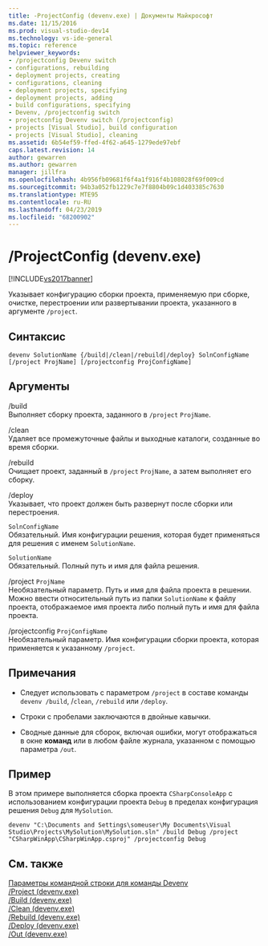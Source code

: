 ```yaml
---
title: -ProjectConfig (devenv.exe) | Документы Майкрософт
ms.date: 11/15/2016
ms.prod: visual-studio-dev14
ms.technology: vs-ide-general
ms.topic: reference
helpviewer_keywords:
- /projectconfig Devenv switch
- configurations, rebuilding
- deployment projects, creating
- configurations, cleaning
- deployment projects, specifying
- deployment projects, adding
- build configurations, specifying
- Devenv, /projectconfig switch
- projectconfig Devenv switch (/projectconfig)
- projects [Visual Studio], build configuration
- projects [Visual Studio], cleaning
ms.assetid: 6b54ef59-ffed-4f62-a645-1279ede97ebf
caps.latest.revision: 14
author: gewarren
ms.author: gewarren
manager: jillfra
ms.openlocfilehash: 4b956fb09681f6f4a1f916f4b108028f69f009cd
ms.sourcegitcommit: 94b3a052fb1229c7e7f8804b09c1d403385c7630
ms.translationtype: MTE95
ms.contentlocale: ru-RU
ms.lasthandoff: 04/23/2019
ms.locfileid: "68200902"
---
```

# <a name="projectconfig-devenvexe"></a>/ProjectConfig (devenv.exe)
[!INCLUDE[vs2017banner](../../includes/vs2017banner.md)]

Указывает конфигурацию сборки проекта, применяемую при сборке, очистке, перестроении или развертывании проекта, указанного в аргументе `/project`.  
  
## <a name="syntax"></a>Синтаксис  
  
```  
devenv SolutionName {/build|/clean|/rebuild|/deploy} SolnConfigName [/project ProjName] [/projectconfig ProjConfigName]  
```  
  
## <a name="arguments"></a>Аргументы  
 /build  
 Выполняет сборку проекта, заданного в `/project` `ProjName`.  
  
 /clean  
 Удаляет все промежуточные файлы и выходные каталоги, созданные во время сборки.  
  
 /rebuild  
 Очищает проект, заданный в `/project` `ProjName`, а затем выполняет его сборку.  
  
 /deploy  
 Указывает, что проект должен быть развернут после сборки или перестроения.  
  
 `SolnConfigName`  
 Обязательный. Имя конфигурации решения, которая будет применяться для решения с именем `SolutionName`.  
  
 `SolutionName`  
 Обязательный. Полный путь и имя для файла решения.  
  
 /project `ProjName`  
 Необязательный параметр. Путь и имя для файла проекта в решении. Можно ввести относительный путь из папки `SolutionName` к файлу проекта, отображаемое имя проекта либо полный путь и имя для файла проекта.  
  
 /projectconfig `ProjConfigName`  
 Необязательный параметр. Имя конфигурации сборки проекта, которая применяется к указанному `/project`.  
  
## <a name="remarks"></a>Примечания  
  
- Следует использовать с параметром `/project` в составе команды `devenv /build`, /`clean`, `/rebuild` или `/deploy`.  
  
- Строки с пробелами заключаются в двойные кавычки.  
  
- Сводные данные для сборок, включая ошибки, могут отображаться в окне **команд** или в любом файле журнала, указанном с помощью параметра `/out`.  
  
## <a name="example"></a>Пример  
 В этом примере выполняется сборка проекта `CSharpConsoleApp` с использованием конфигурации проекта `Debug` в пределах конфигурация решения `Debug` для `MySolution`.  
  
```  
devenv "C:\Documents and Settings\someuser\My Documents\Visual Studio\Projects\MySolution\MySolution.sln" /build Debug /project "CSharpWinApp\CSharpWinApp.csproj" /projectconfig Debug   
```  
  
## <a name="see-also"></a>См. также  
 [Параметры командной строки для команды Devenv](../../ide/reference/devenv-command-line-switches.md)   
 [/Project (devenv.exe)](../../ide/reference/project-devenv-exe.md)   
 [/Build (devenv.exe)](../../ide/reference/build-devenv-exe.md)   
 [/Clean (devenv.exe)](../../ide/reference/clean-devenv-exe.md)   
 [/Rebuild (devenv.exe)](../../ide/reference/rebuild-devenv-exe.md)   
 [/Deploy (devenv.exe)](../../ide/reference/deploy-devenv-exe.md)   
 [/Out (devenv.exe)](../../ide/reference/out-devenv-exe.md)

